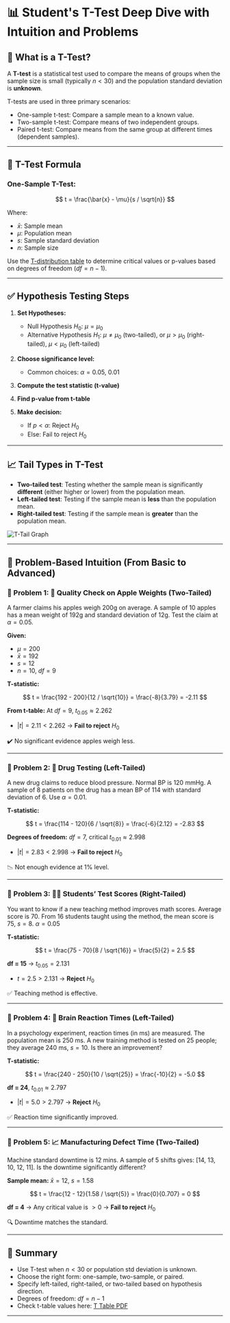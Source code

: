 # 📊 Student's T-Test Deep Dive with Intuition and Problems

## 🧠 What is a T-Test?

A **T-test** is a statistical test used to compare the means of groups when the sample size is small (typically $n < 30$) and the population standard deviation is **unknown**.

T-tests are used in three primary scenarios:

- One-sample t-test: Compare a sample mean to a known value.
- Two-sample t-test: Compare means of two independent groups.
- Paired t-test: Compare means from the same group at different times (dependent samples).

---

## 🧪 T-Test Formula

### One-Sample T-Test:

$$
t = \frac{\bar{x} - \mu}{s / \sqrt{n}}
$$

Where:

- $\bar{x}$: Sample mean
- $\mu$: Population mean
- $s$: Sample standard deviation
- $n$: Sample size

Use the [T-distribution table](https://www.sjsu.edu/faculty/gerstman/StatPrimer/t-table.pdf) to determine critical values or p-values based on degrees of freedom ($df = n - 1$).

---

## ✅ Hypothesis Testing Steps

1. **Set Hypotheses:**

   - Null Hypothesis $H_0$: $\mu = \mu_0$
   - Alternative Hypothesis $H_1$: $\mu \ne \mu_0$ (two-tailed), or $\mu > \mu_0$ (right-tailed), $\mu < \mu_0$ (left-tailed)

2. **Choose significance level:**

   - Common choices: $\alpha = 0.05$, $0.01$

3. **Compute the test statistic (t-value)**

4. **Find p-value from t-table**

5. **Make decision:**

   - If $p < \alpha$: Reject $H_0$
   - Else: Fail to reject $H_0$

---

## 📈 Tail Types in T-Test

- **Two-tailed test**: Testing whether the sample mean is significantly **different** (either higher or lower) from the population mean.
- **Left-tailed test**: Testing if the sample mean is **less** than the population mean.
- **Right-tailed test**: Testing if the sample mean is **greater** than the population mean.

![T-Tail Graph](https://upload.wikimedia.org/wikipedia/commons/thumb/4/41/Student_t_pdf.svg/500px-Student_t_pdf.svg.png)

---

## 📘 Problem-Based Intuition (From Basic to Advanced)

### 🔹 Problem 1: 🍎 Quality Check on Apple Weights (Two-Tailed)

A farmer claims his apples weigh 200g on average. A sample of 10 apples has a mean weight of 192g and standard deviation of 12g. Test the claim at $\alpha = 0.05$.

**Given:**

- $\mu = 200$
- $\bar{x} = 192$
- $s = 12$
- $n = 10$, $df = 9$

**T-statistic:**

$$
t = \frac{192 - 200}{12 / \sqrt{10}} = \frac{-8}{3.79} = -2.11
$$

**From t-table:** At $df = 9$, $t_{0.05} \approx 2.262$

- $|t| = 2.11 < 2.262$ → **Fail to reject** $H_0$

✔️ No significant evidence apples weigh less.

---

### 🔹 Problem 2: 🧪 Drug Testing (Left-Tailed)

A new drug claims to reduce blood pressure. Normal BP is 120 mmHg. A sample of 8 patients on the drug has a mean BP of 114 with standard deviation of 6. Use $\alpha = 0.01$.

**T-statistic:**

$$
t = \frac{114 - 120}{6 / \sqrt{8}} = \frac{-6}{2.12} = -2.83
$$

**Degrees of freedom:** $df = 7$, critical $t_{0.01} \approx 2.998$

- $|t| = 2.83 < 2.998$ → **Fail to reject** $H_0$

📉 Not enough evidence at 1% level.

---

### 🔹 Problem 3: 🧑‍🎓 Students’ Test Scores (Right-Tailed)

You want to know if a new teaching method improves math scores. Average score is 70. From 16 students taught using the method, the mean score is 75, $s = 8$. $\alpha = 0.05$

**T-statistic:**

$$
t = \frac{75 - 70}{8 / \sqrt{16}} = \frac{5}{2} = 2.5
$$

**df = 15** → $t_{0.05} = 2.131$

- $t = 2.5 > 2.131$ → **Reject** $H_0$

✅ Teaching method is effective.

---

### 🔹 Problem 4: 🧠 Brain Reaction Times (Left-Tailed)

In a psychology experiment, reaction times (in ms) are measured. The population mean is 250 ms. A new training method is tested on 25 people; they average 240 ms, $s = 10$. Is there an improvement?

**T-statistic:**

$$
t = \frac{240 - 250}{10 / \sqrt{25}} = \frac{-10}{2} = -5.0
$$

**df = 24**, $t_{0.01} \approx 2.797$

- $|t| = 5.0 > 2.797$ → **Reject** $H_0$

✅ Reaction time significantly improved.

---

### 🔹 Problem 5: 📈 Manufacturing Defect Time (Two-Tailed)

Machine standard downtime is 12 mins. A sample of 5 shifts gives: \[14, 13, 10, 12, 11]. Is the downtime significantly different?

**Sample mean:** $\bar{x} = 12$, $s = 1.58$

$$
t = \frac{12 - 12}{1.58 / \sqrt{5}} = \frac{0}{0.707} = 0
$$

**df = 4** → Any critical value is $> 0$
→ **Fail to reject** $H_0$

🔍 Downtime matches the standard.

---

## 📌 Summary

- Use T-test when $n < 30$ or population std deviation is unknown.
- Choose the right form: one-sample, two-sample, or paired.
- Specify left-tailed, right-tailed, or two-tailed based on hypothesis direction.
- Degrees of freedom: $df = n - 1$
- Check t-table values here: [T Table PDF](https://www.sjsu.edu/faculty/gerstman/StatPrimer/t-table.pdf)

---
